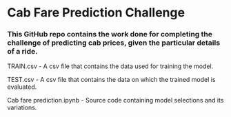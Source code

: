 # Cab Fare Prediction Challenge
### This GitHub repo contains the work done for completing the challenge of predicting cab prices, given the particular details of a ride.

TRAIN.csv - A csv file that contains the data used for training the model.

TEST.csv - A csv file that contains the data on which the trained model is evaluated.

Cab fare prediction.ipynb - Source code containing model selections and its variations.
